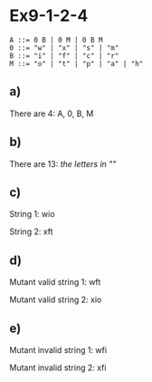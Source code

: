 # Ex9-1-2-4

```
A ::= 0 B | 0 M | 0 B M
0 ::= "w" | "x" | "s" | "m"
B ::= "i" | "f" | "c" | "r"
M ::= "o" | "t" | "p" | "a" | "h"
```

## a)

There are 4: A, 0, B, M

## b)

There are 13: *the letters in ""*

## c)

String 1: wio

String 2: xft

## d)

Mutant valid string 1: wft

Mutant valid string 2: xio

## e)

Mutant invalid string 1: wfi

Mutant invalid string 2: xfi

